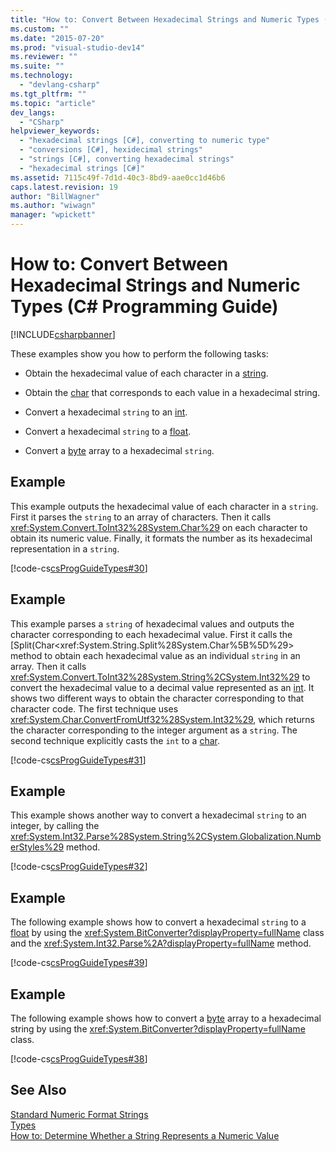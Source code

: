 ```yaml
---
title: "How to: Convert Between Hexadecimal Strings and Numeric Types (C# Programming Guide) | Microsoft Docs"
ms.custom: ""
ms.date: "2015-07-20"
ms.prod: "visual-studio-dev14"
ms.reviewer: ""
ms.suite: ""
ms.technology: 
  - "devlang-csharp"
ms.tgt_pltfrm: ""
ms.topic: "article"
dev_langs: 
  - "CSharp"
helpviewer_keywords: 
  - "hexadecimal strings [C#], converting to numeric type"
  - "conversions [C#], hexidecimal strings"
  - "strings [C#], converting hexadecimal strings"
  - "hexadecimal strings [C#]"
ms.assetid: 7115c49f-7d1d-40c3-8bd9-aae0cc1d46b6
caps.latest.revision: 19
author: "BillWagner"
ms.author: "wiwagn"
manager: "wpickett"
---
```

# How to: Convert Between Hexadecimal Strings and Numeric Types (C# Programming Guide)
[!INCLUDE[csharpbanner](../../../includes/csharpbanner.md)]

These examples show you how to perform the following tasks:  
  
-   Obtain the hexadecimal value of each character in a [string](../../../csharp/language-reference/keywords/string.md).  
  
-   Obtain the [char](../../../csharp/language-reference/keywords/char.md) that corresponds to each value in a hexadecimal string.  
  
-   Convert a hexadecimal `string` to an [int](../../../csharp/language-reference/keywords/int.md).  
  
-   Convert a hexadecimal `string` to a [float](../../../csharp/language-reference/keywords/float.md).  
  
-   Convert a [byte](../../../csharp/language-reference/keywords/byte.md) array to a hexadecimal `string`.  
  
## Example  
 This example outputs the hexadecimal value of each character in a `string`. First it parses the `string` to an array of characters. Then it calls <xref:System.Convert.ToInt32%28System.Char%29> on each character to obtain its numeric value. Finally, it formats the number as its hexadecimal representation in a `string`.  
  
 [!code-cs[csProgGuideTypes#30](../../../csharp/programming-guide/nullable-types/codesnippet/csharp/how-to-convert-between-h_1.cs)]  
  
## Example  
 This example parses a `string` of hexadecimal values and outputs the character corresponding to each hexadecimal value. First it calls the [Split(Char\<xref:System.String.Split%28System.Char%5B%5D%29> method to obtain each hexadecimal value as an individual `string` in an array. Then it calls <xref:System.Convert.ToInt32%28System.String%2CSystem.Int32%29> to convert the hexadecimal value to a decimal value represented as an [int](../../../csharp/language-reference/keywords/int.md). It shows two different ways to obtain the character corresponding to that character code. The first technique uses <xref:System.Char.ConvertFromUtf32%28System.Int32%29>, which returns the character corresponding to the integer argument as a `string`. The second technique explicitly casts the `int` to a [char](../../../csharp/language-reference/keywords/char.md).  
  
 [!code-cs[csProgGuideTypes#31](../../../csharp/programming-guide/nullable-types/codesnippet/csharp/how-to-convert-between-h_2.cs)]  
  
## Example  
 This example shows another way to convert a hexadecimal `string` to an integer, by calling the <xref:System.Int32.Parse%28System.String%2CSystem.Globalization.NumberStyles%29> method.  
  
 [!code-cs[csProgGuideTypes#32](../../../csharp/programming-guide/nullable-types/codesnippet/csharp/how-to-convert-between-h_3.cs)]  
  
## Example  
 The following example shows how to convert a hexadecimal `string` to a [float](../../../csharp/language-reference/keywords/float.md) by using the <xref:System.BitConverter?displayProperty=fullName> class and the <xref:System.Int32.Parse%2A?displayProperty=fullName> method.  
  
 [!code-cs[csProgGuideTypes#39](../../../csharp/programming-guide/nullable-types/codesnippet/csharp/how-to-convert-between-h_4.cs)]  
  
## Example  
 The following example shows how to convert a [byte](../../../csharp/language-reference/keywords/byte.md) array to a hexadecimal string by using the <xref:System.BitConverter?displayProperty=fullName> class.  
  
 [!code-cs[csProgGuideTypes#38](../../../csharp/programming-guide/nullable-types/codesnippet/csharp/how-to-convert-between-h_5.cs)]  
  
## See Also  
 [Standard Numeric Format Strings](../Topic/Standard%20Numeric%20Format%20Strings.md)   
 [Types](../../../csharp/programming-guide/types/index.md)   
 [How to: Determine Whether a String Represents a Numeric Value](../../../csharp/programming-guide/strings/how-to-determine-whether-a-string-represents-a-numeric-value.md)
